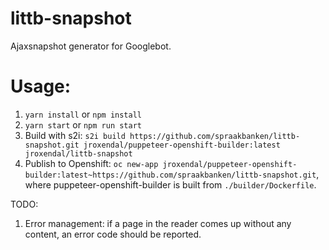 # littb-snapshot

Ajaxsnapshot generator for Googlebot. 

# Usage: 
1. `yarn install` or `npm install`
2. `yarn start` or `npm run start`
3. Build with s2i: `s2i build https://github.com/spraakbanken/littb-snapshot.git jroxendal/puppeteer-openshift-builder:latest jroxendal/littb-snapshot`
4. Publish to Openshift: `oc new-app jroxendal/puppeteer-openshift-builder:latest~https://github.com/spraakbanken/littb-snapshot.git`, where puppeteer-openshift-builder is built from `./builder/Dockerfile`. 

TODO:
1. Error management: if a page in the reader comes up without any content, an error code should be reported. 

